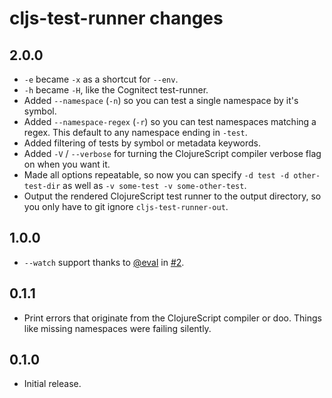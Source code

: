 # cljs-test-runner changes

## 2.0.0

 * `-e` became `-x` as a shortcut for `--env`.
 * `-h` became `-H`, like the Cognitect test-runner.
 * Added `--namespace` (`-n`) so you can test a single namespace by it's symbol.
 * Added `--namespace-regex` (`-r`) so you can test namespaces matching a regex. This default to any namespace ending in `-test`.
 * Added filtering of tests by symbol or metadata keywords.
 * Added `-V` / `--verbose` for turning the ClojureScript compiler verbose flag on when you want it.
 * Made all options repeatable, so now you can specify `-d test -d other-test-dir` as well as `-v some-test -v some-other-test`.
 * Output the rendered ClojureScript test runner to the output directory, so you only have to git ignore `cljs-test-runner-out`.

## 1.0.0

 * `--watch` support thanks to [@eval](https://github.com/eval) in [#2](https://github.com/Olical/cljs-test-runner/pull/2).

## 0.1.1

 * Print errors that originate from the ClojureScript compiler or doo. Things like missing namespaces were failing silently.

## 0.1.0

 * Initial release.
